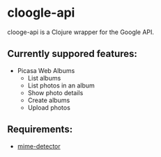 # cloogle-api #
clooge-api is a Clojure wrapper for the Google API.

## Currently suppored features: ##
* Picasa Web Albums
    * List albums
    * List photos in an album
    * Show photo details
    * Create albums
    * Upload photos

## Requirements: ##
* [mime-detector](https://github.com/ezand/mime-detector)

